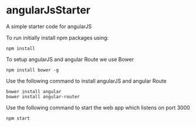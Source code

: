 # angularJsStarter
A simple starter code for angularJS 

To run initially install npm packages using: 
  ```
  npm install
  ```

To setup angularJS and angular Route we use Bower 
  ```
  npm install bower -g
  ```

Use the following command to install angularJS and angular Route
  ```
  bower install angular
  bower install angular-router
  ```

Use the following command to start the web app which listens on port 3000
  ```
  npm start
  ```
